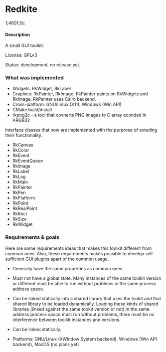 # Redkite
1;4601;0c
#### Description

A small GUI toolkit.

License: GPLv3

Status: development, no release yet.

### What was implemented

* Widgets: RkWidget, RkLabel
* Graphics: RkPainter, RkImage. RkPainter paints on RkWidgets and RkImage.
  RkPainter uses Cairo backend.
* Cross-platform: GNU/Linux (X11), Windows (Win API)
* CMake build/install
* rkpng2c - a tool that covnerts PNG images to C array econded in ARGB32

Interface classes that now are implemented with the purprose of exteding their functionality.

* RkCanvas
* RkColor
* RkEvent
* RkEventQueue
* RkImage
* RkLabel
* RkLog
* RkMain
* RkPainter
* RkPen
* RkPlatform
* RkPoint
* RkRealPoint
* RkRect
* RkSize
* RkWidget

### Requirements & goals

Here are some requirements ideas that makes this
toolkit different from common ones. Also, these requirements
makes possible to develop self sufficient GUI plugins apart of the
common usage.

* Generally have the same properties as common ones.

* Must not have a global state. Many instances
  of the same toolkit version or different must be able to run without problems
  in the same process address space.

* Can be linked statically into a shared library that uses the tookit
  and that shared library to be loaded dynamically.
  Loading these kinds of shared libraries (linked against the same
  tookit version or not) in the same address process space must run
  without problems, there must be no interference between
  toolkit instances and versions.

* Can be linked statically.

* Platforms: GNU/Linux (XWindow System backend), Windows (Win API backend), MacOS (no plans yet)


